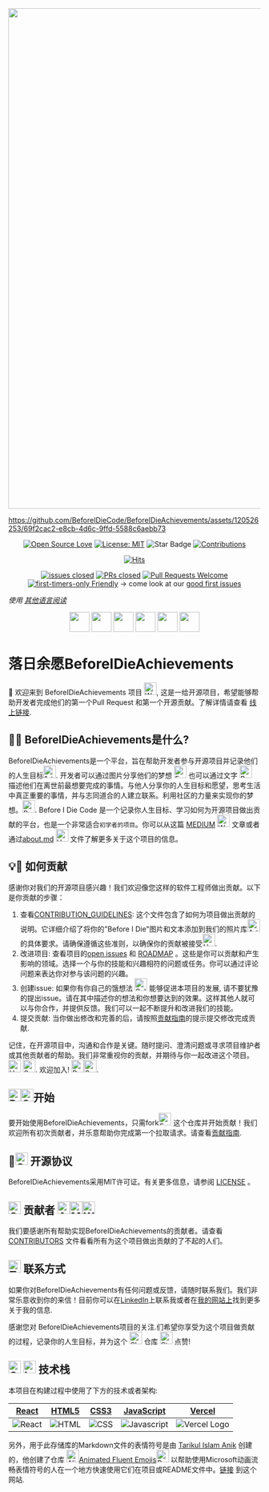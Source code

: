 <img src="https://github.com/BeforeIDieCode/BeforeIDieAchievements/assets/120526253/2d903a3b-50dc-409b-a64f-975142ee2b65" width="1000">

https://github.com/BeforeIDieCode/BeforeIDieAchievements/assets/120526253/69f2cac2-e8cb-4d6c-9ffd-5588c6aebb73

<center>

[![Open Source Love](https://firstcontributions.github.io/open-source-badges/badges/open-source-v1/open-source.svg)](https://github.com/firstcontributions/open-source-badges)
[![License: MIT](https://img.shields.io/badge/License-MIT-yellow.svg)](https://opensource.org/licenses/MIT)
<img src="https://img.shields.io/static/v1?label=%F0%9F%8C%9F&message=If%20Useful&style=style=social&color=004AAD" alt="Star Badge"/>
<a href="https://github.com/BeforeIDieCode/BeforeIDieAchievements/fork" ><img src="https://img.shields.io/badge/Contributions-welcome-violet.svg?style=flat&logo=git" alt="Contributions" /></a>

[![Hits](https://hits.sh/github.com/BeforeIDieCode/BeforeIDieAchievements.svg?style=flat&label=Visitors&color=014BAD&labelColor=FCE93B)](https://hits.sh/github.com/BeforeIDieCode/BeforeIDieAchievements/)

[![issues closed](https://img.shields.io/github/issues-closed/BeforeIDieCode/BeforeIDieAchievements)](https://github.com/BeforeIDieCode/BeforeIDieAchievements/issues)
[![PRs closed](https://img.shields.io/github/issues-pr-closed/BeforeIDieCode/BeforeIDieAchievements)](https://github.com/BeforeIDieCode/BeforeIDieAchievements/pulls)
[![Pull Requests Welcome](https://img.shields.io/badge/PRs-welcome-brightgreen.svg?style=flat)](http://makeapullrequest.com)
[![first-timers-only Friendly](https://img.shields.io/badge/first--timers--only-friendly-blue.svg)](http://www.firsttimersonly.com/)
→ come look at our [good first issues](https://github.com/BeforeIDieCode/BeforeIDieAchievements/issues?q=is%3Aissue+is%3Aopen+label%3A%22good+first+issue%22)

</center>

_使用 [其他语言阅读](https://github.com/BeforeIDieCode/BeforeIDieAchievements/blob/main/translations/Translations.md)_

<p align="center">
<a href="https://github.com/BeforeIDieCode/BeforeIDieAchievements/blob/main/translations/Hindi/README.md"><img src="https://hatscripts.github.io/circle-flags/flags/in.svg" width="40"></a>
<a href="https://github.com/BeforeIDieCode/BeforeIDieAchievements/blob/main/translations/French/README.md"><img src="https://hatscripts.github.io/circle-flags/flags/fr.svg" width="40"></a>
<a href="https://github.com/BeforeIDieCode/BeforeIDieAchievements/blob/main/translations/Spanish/README.md"><img src="https://hatscripts.github.io/circle-flags/flags/es.svg" width="40"></a>
<a href="https://github.com/BeforeIDieCode/BeforeIDieAchievements/blob/main/translations/Mandarin_Chinese/README.md"><img src="https://hatscripts.github.io/circle-flags/flags/cn.svg" width="40"></a>
<a href="https://github.com/BeforeIDieCode/BeforeIDieAchievements/blob/main/translations/Arabic/README.md"><img src="https://hatscripts.github.io/circle-flags/flags/sa.svg" width="40"></a>
<a href="https://github.com/BeforeIDieCode/BeforeIDieAchievements/blob/main/translations/Arabic/README.md"><img src="https://hatscripts.github.io/circle-flags/flags/ae.svg" width="40"></a>
</p>

# 落日余愿BeforeIDieAchievements

🌟 欢迎来到 BeforeIDieAchievements 项目 <img src="https://raw.githubusercontent.com/Tarikul-Islam-Anik/Animated-Fluent-Emojis/master/Emojis/Hand%20gestures/Waving%20Hand.png" alt="Waving Hand" width="25" height="25" />, 这是一给开源项目，希望能够帮助开发者完成他们的第一个Pull Request 和第一个开源贡献。了解详情请查看 [线上链接](https://before-i-die-achievements.vercel.app/).

## 🚀🎯  BeforeIDieAchievements是什么?

BeforeIDieAchievements是一个平台，旨在帮助开发者参与开源项目并记录他们的人生目标<img src="https://raw.githubusercontent.com/Tarikul-Islam-Anik/Animated-Fluent-Emojis/master/Emojis/Activities/1st%20Place%20Medal.png" alt="1st Place Medal" width="25" height="25" />. 开发者可以通过图片分享他们的梦想 <img src="https://raw.githubusercontent.com/Tarikul-Islam-Anik/Animated-Fluent-Emojis/master/Emojis/Activities/Framed%20Picture.png" alt="Framed Picture" width="25" height="25" /> 也可以通过文字 <img src="https://raw.githubusercontent.com/Tarikul-Islam-Anik/Animated-Fluent-Emojis/master/Emojis/Objects/Pen.png" alt="Pen" width="25" height="25" /> 描述他们在离世前最想要完成的事情。与他人分享你的人生目标和愿望，思考生活中真正重要的事情，并与志同道合的人建立联系。利用社区的力量来实现你的梦想。<img src="https://raw.githubusercontent.com/Tarikul-Islam-Anik/Animated-Fluent-Emojis/master/Emojis/Smilies/Beaming%20Face%20with%20Smiling%20Eyes.png" alt="Beaming Face with Smiling Eyes" width="25" height="25" />. Before I Die Code 是一个记录你人生目标、学习如何为开源项目做出贡献的平台，也是一个非常适合`初学者的项目`。你可以从这篇 [MEDIUM](https://xanderclemens.medium.com/discover-your-life-goals-and-make-your-first-open-source-contribution-with-before-i-die-code-aea8e1130d96) <img src="https://raw.githubusercontent.com/Tarikul-Islam-Anik/Animated-Fluent-Emojis/master/Emojis/Hand%20gestures/Writing%20Hand.png" alt="Writing Hand" width="25" height="25" /> 文章或者通过[about.md](https://github.com/BeforeIDieCode/BeforeIDieAchievements/blob/main/about.md) <img src="https://raw.githubusercontent.com/Tarikul-Islam-Anik/Animated-Fluent-Emojis/master/Emojis/Smilies/Upside-Down%20Face.png" alt="Upside-Down Face" width="25" height="25" /> 文件了解更多关于这个项目的信息。

## 💡🔗 如何贡献

感谢你对我们的开源项目感兴趣！我们欢迎像您这样的软件工程师做出贡献。以下是你贡献的步骤：

1. 查看[CONTRIBUTION_GUIDELINES](https://github.com/BeforeIDieCode/BeforeIDieAchievements/blob/main/CONTRIBUTION-GUIDELINES.md): 这个文件包含了如何为项目做出贡献的说明。它详细介绍了将你的"Before I Die"图片和文本添加到我们的照片库<img src="https://raw.githubusercontent.com/Tarikul-Islam-Anik/Animated-Fluent-Emojis/master/Emojis/Activities/Artist Palette.png" alt="Artist Palette" width="25" height="25" />的具体要求。请确保遵循这些准则，以确保你的贡献被接受<img src="https://raw.githubusercontent.com/Tarikul-Islam-Anik/Animated-Fluent-Emojis/master/Emojis/Smilies/Hundred%20Points.png" alt="Hundred Points" width="25" height="25" />.
2. 改进项目: 查看项目的[open issues](https://github.com/BeforeIDieCode/BeforeIDieAchievements/issues) 和 [ROADMAP](https://github.com/BeforeIDieCode/BeforeIDieAchievements/blob/main/ROADMAP.md) 。这些是你可以贡献和产生影响的领域。选择一个与你的技能和兴趣相符的问题或任务。你可以通过评论问题来表达你对参与该问题的兴趣。 
3. 创建issue: 如果你有你自己的饿想法 <img src="https://raw.githubusercontent.com/Tarikul-Islam-Anik/Animated-Fluent-Emojis/master/Emojis/Smilies/Saluting%20Face.png" alt="Saluting Face" width="25" height="25" /> 能够促进本项目的发展, 请不要犹豫的提出issue。请在其中描述你的想法和你想要达到的效果。这样其他人就可以与你合作，并提供反馈。我们可以一起不断提升和改进我们的技能。
4. 提交贡献: 当你做出修改和完善的后，请按照[贡献指南](https://github.com/BeforeIDieCode/BeforeIDieAchievements/blob/main/CONTRIBUTION-GUIDELINES.md)的提示提交修改完成贡献.

记住，在开源项目中，沟通和合作是关键。随时提问、澄清问题或寻求项目维护者或其他贡献者的帮助。我们非常重视你的贡献，并期待与你一起改进这个项目。 <img src="https://raw.githubusercontent.com/Tarikul-Islam-Anik/Animated-Fluent-Emojis/master/Emojis/Hand%20gestures/Handshake.png" alt="Handshake" width="25" height="25" /> <img src="https://raw.githubusercontent.com/Tarikul-Islam-Anik/Animated-Fluent-Emojis/master/Emojis/Travel%20and%20places/Sun%20with%20Face.png" alt="Sun with Face" width="25" height="25" />.
欢迎加入! <img src="https://raw.githubusercontent.com/Tarikul-Islam-Anik/Animated-Fluent-Emojis/master/Emojis/Travel%20and%20places/Rocket.png" alt="Rocket" width="25" height="25" /><img src="https://raw.githubusercontent.com/Tarikul-Islam-Anik/Animated-Fluent-Emojis/master/Emojis/Smilies/Smiling%20Face%20with%20Halo.png" alt="Smiling Face with Halo" width="25" height="25" />.

## <img src="https://raw.githubusercontent.com/Tarikul-Islam-Anik/Animated-Fluent-Emojis/master/Emojis/Travel%20and%20places/Racing%20Car.png" alt="Racing Car" width="25" height="25" /><img src="https://raw.githubusercontent.com/Tarikul-Islam-Anik/Animated-Fluent-Emojis/master/Emojis/Symbols/Green%20Square.png" alt="Green Square" width="25" height="25" />开始

要开始使用BeforeIDieAchievements，只需fork<img src="https://raw.githubusercontent.com/Tarikul-Islam-Anik/Animated-Fluent-Emojis/master/Emojis/Food/Fork%20and%20Knife.png" alt="Fork and Knife" width="25" height="25" /> 这个仓库并开始贡献！我们欢迎所有初次贡献者，并乐意帮助你完成第一个拉取请求。请查看[贡献指南](https://github.com/BeforeIDieCode/BeforeIDieAchievements/blob/main/CONTRIBUTION-GUIDELINES.md).

## 🎉<img src="https://raw.githubusercontent.com/Tarikul-Islam-Anik/Animated-Fluent-Emojis/master/Emojis/Symbols/Cool%20Button.png" alt="Cool Button" width="25" height="25" /> 开源协议

BeforeIDieAchievements采用MIT许可证。有关更多信息，请参阅 [LICENSE](https://github.com/BeforeIDieCode/BeforeIDieAchievements/blob/main/LICENSE) 。

## <img src="https://raw.githubusercontent.com/Tarikul-Islam-Anik/Animated-Fluent-Emojis/master/Emojis/Hand%20gestures/Open%20Hands.png" alt="Open Hands" width="25" height="25" /> 贡献者 <img src="https://raw.githubusercontent.com/Tarikul-Islam-Anik/Animated-Fluent-Emojis/master/Emojis/People/Artist.png" alt="Artist" width="25" height="25" /><img src="https://raw.githubusercontent.com/Tarikul-Islam-Anik/Animated-Fluent-Emojis/master/Emojis/People/Man%20Mechanic.png" alt="Man Mechanic" width="25" height="25" /><img src="https://raw.githubusercontent.com/Tarikul-Islam-Anik/Animated-Fluent-Emojis/master/Emojis/People/Woman%20Superhero.png" alt="Woman Superhero" width="25" height="25" />

我们要感谢所有帮助实现BeforeIDieAchievements的贡献者。请查看 [CONTRIBUTORS](https://github.com/BeforeIDieCode/BeforeIDieAchievements/blob/main/CONTRIBUTORS.md) 文件看看所有为这个项目做出贡献的了不起的人们。

## <img src="https://raw.githubusercontent.com/Tarikul-Islam-Anik/Animated-Fluent-Emojis/master/Emojis/Objects/Telephone%20Receiver.png" alt="Telephone Receiver" width="25" height="25" /> 联系方式

如果你对BeforeIDieAchievements有任何问题或反馈，请随时联系我们。我们非常乐意收到你的来信！目前你可以在[LinkedIn](https://www.linkedin.com/in/alexanderclemens/)上联系我或者在[我的网站上](https://www.xanderclemens.com/)找到更多关于我的信息.

感谢您对 BeforeIDieAchievements项目的关注.们希望你享受为这个项目做贡献的过程，记录你的人生目标，并为这个 <img src="https://raw.githubusercontent.com/Tarikul-Islam-Anik/Animated-Fluent-Emojis/master/Emojis/Travel%20and%20places/Shooting%20Star.png" alt="Shooting Star" width="25" height="25" /> 仓库 <img src="https://raw.githubusercontent.com/Tarikul-Islam-Anik/Animated-Fluent-Emojis/master/Emojis/Travel%20and%20places/Star.png" alt="Star" width="25" height="25" /> 点赞!

## <img src="https://raw.githubusercontent.com/Tarikul-Islam-Anik/Animated-Fluent-Emojis/master/Emojis/Objects/Gear.png" alt="Gear" width="25" height="25" /> <img src="https://raw.githubusercontent.com/Tarikul-Islam-Anik/Animated-Fluent-Emojis/master/Emojis/Objects/Laptop.png" alt="Laptop" width="25" height="25" /> 技术栈

本项目在构建过程中使用了下方的技术或者架构:

| [React](https://reactjs.org/)                                                                                            | [HTML5](https://developer.mozilla.org/en-US/docs/Web/Guide/HTML/HTML5)                                                  | [CSS3](https://developer.mozilla.org/en-US/docs/Web/CSS)                                                               | [JavaScript](https://developer.mozilla.org/en-US/docs/Web/JavaScript)                                                         | [Vercel](https://vercel.com/)                                                                                                  |
| ------------------------------------------------------------------------------------------------------------------------ | ----------------------------------------------------------------------------------------------------------------------- | ---------------------------------------------------------------------------------------------------------------------- | ----------------------------------------------------------------------------------------------------------------------------- | ------------------------------------------------------------------------------------------------------------------------------ |
| ![React](https://github.com/BeforeIDieCode/BeforeIDieAchievements/assets/120526253/b681fe95-b7e3-47cd-8a41-20db2f79a66a) | ![HTML](https://github.com/BeforeIDieCode/BeforeIDieAchievements/assets/120526253/8f07a06b-4077-4a17-8e48-5947d3563d9c) | ![CSS](https://github.com/BeforeIDieCode/BeforeIDieAchievements/assets/120526253/6f0b848d-3a51-448c-b064-a66befeda493) | ![Javascript](https://github.com/BeforeIDieCode/BeforeIDieAchievements/assets/120526253/9ae42a50-e3b9-4a64-b6a0-9727754f9ba6) | ![Vercel Logo](https://github.com/BeforeIDieCode/BeforeIDieAchievements/assets/120526253/ede31c78-f092-4ffd-946b-4f6fda32885e) |

另外，用于此存储库的Markdown文件的表情符号是由 [Tarikul Islam Anik](https://github.com/Tarikul-Islam-Anik) 创建的，他创建了仓库 <img src="https://raw.githubusercontent.com/Tarikul-Islam-Anik/Animated-Fluent-Emojis/master/Emojis/Smilies/Alien.png" alt="Alien" width="25" height="25" />[Animated Fluent Emojis](https://github.com/Tarikul-Islam-Anik/Animated-Fluent-Emojis)<img src="https://raw.githubusercontent.com/Tarikul-Islam-Anik/Animated-Fluent-Emojis/master/Emojis/Smilies/Bomb.png" alt="Bomb" width="25" height="25" /> 以帮助使用Microsoft动画流畅表情符号的人在一个地方快速使用它们在项目或README文件中。[链接](https://animated-fluent-emoji.vercel.app/) 到这个网站.

